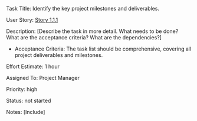  Task Title: Identify the key project milestones and deliverables.

User Story: [Story 1.1.1](../../stories/story_1.1.1.md)

Description: [Describe the task in more detail. What needs to be done? What are the acceptance criteria? What are the dependencies?]
* Acceptance Criteria: The task list should be comprehensive, covering all project deliverables and milestones.

Effort Estimate: 1 hour

Assigned To: Project Manager

Priority: high

Status: not started

Notes: [Include]